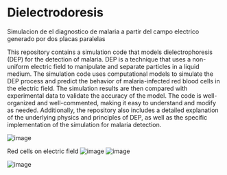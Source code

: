 # Dielectrodoresis
Simulacion de el diagnostico de malaria a partir del campo electrico generado por dos placas paralelas

This repository contains a simulation code that models dielectrophoresis (DEP) for the detection of malaria. DEP is a technique that uses a non-uniform electric field to manipulate and separate particles in a liquid medium. The simulation code uses computational models to simulate the DEP process and predict the behavior of malaria-infected red blood cells in the electric field. The simulation results are then compared with experimental data to validate the accuracy of the model. The code is well-organized and well-commented, making it easy to understand and modify as needed. Additionally, the repository also includes a detailed explanation of the underlying physics and principles of DEP, as well as the specific implementation of the simulation for malaria detection.

![image](https://user-images.githubusercontent.com/84602829/214531772-0c05fae6-f8dc-4b50-a673-0732e3f4b6ec.png)

Red cells on electric field
![image](https://user-images.githubusercontent.com/84602829/214531851-0d9354d5-0701-470d-993a-e4bd5277f449.png)
![image](https://user-images.githubusercontent.com/84602829/214531926-8f8a84f6-4dfc-4e02-a8f8-a84118943bc2.png)

![image](https://user-images.githubusercontent.com/84602829/214532016-1c085fbb-382a-46b6-b809-2a9a3e7c4e63.png)
